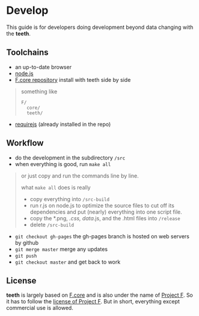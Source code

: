# Develop
This guide is for developers doing development beyond data changing with the __teeth__.

## Toolchains
- an up-to-date browser
- [node.js](http://nodejs.org/)
- [F.core repository](https://github.com/tyt2y3/F.core) install with teeth side by side

> something like
> ```
> F/
>	core/
>	teeth/
> ```

- [requirejs](http://requirejs.org/) (already installed in the repo)

## Workflow
- do the development in the subdirectory `/src`
- when everything is good, run `make all`

> or just copy and run the commands line by line.
>
> what `make all` does is really
> - copy everything into `/src-build`
> - run r.js on node.js to optimize the source files
> to cut off its dependencies and put (nearly) everything into one script file.
> - copy the *.png, *.css, data*.js, and the .html files into `/release`
> - delete `/src-build`

- `git checkout gh-pages` the gh-pages branch is hosted on web servers by github
- `git merge master` merge any updates
- `git push`
- `git checkout master` and get back to work

## License
__teeth__ is largely based on [F.core](https://github.com/tyt2y3/F.core) and is also under the name of [Project F](http://project--f.blogspot.com/). So it has to follow the [license of Project F](http://project--f.blogspot.hk/2012/05/license.html). But in short, everything except commercial use is allowed.
